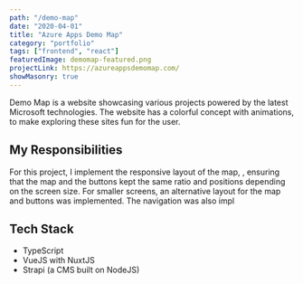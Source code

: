 ```yaml
---
path: "/demo-map"
date: "2020-04-01"
title: "Azure Apps Demo Map"
category: "portfolio"
tags: ["frontend", "react"]
featuredImage: demomap-featured.png
projectLink: https://azureappsdemomap.com/
showMasonry: true
---
```


Demo Map is a website showcasing various projects powered by the latest Microsoft technologies. The website has a colorful concept with animations, to make exploring these sites fun for the user.

## My Responsibilities

For this project, I implement the responsive layout of the map, , ensuring that the map and the buttons kept the same ratio and positions depending on the screen size. For smaller screens, an alternative layout for the map and buttons was implemented. The navigation was also impl

## Tech Stack

- TypeScript
- VueJS with NuxtJS
- Strapi (a CMS built on NodeJS)
